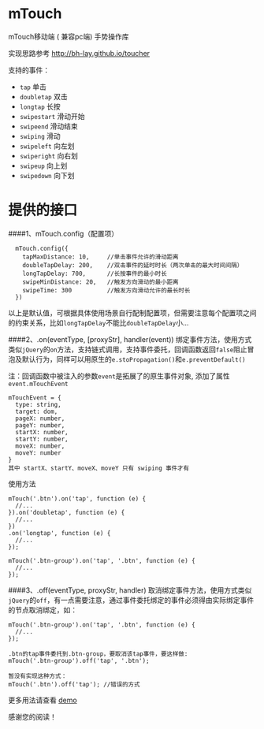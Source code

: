 # mTouch
mTouch移动端 ( 兼容pc端) 手势操作库

实现思路参考 http://bh-lay.github.io/toucher

支持的事件：
* `tap`  单击
* `doubletap` 双击
* `longtap`  长按
* `swipestart`  滑动开始
* `swipeend`  滑动结束
* `swiping` 滑动
* `swipeleft` 向左划
* `swiperight` 向右划
* `swipeup` 向上划
* `swipedown` 向下划

# 提供的接口
####1、mTouch.config（配置项）
```
  mTouch.config({
    tapMaxDistance: 10,		//单击事件允许的滑动距离
    doubleTapDelay: 200,	//双击事件的延时时长（两次单击的最大时间间隔）
    longTapDelay: 700,		//长按事件的最小时长
    swipeMinDistance: 20,	//触发方向滑动的最小距离
    swipeTime: 300			//触发方向滑动允许的最长时长
  })
```
以上是默认值，可根据具体使用场景自行配制配置项，但需要注意每个配置项之间的约束关系，比如`longTapDelay`不能比`doubleTapDelay`小...

####2、.on(eventType, [proxyStr], handler(event))
绑定事件方法，使用方式类似`jQuery`的`on`方法，支持链式调用，支持事件委托，回调函数返回`false`阻止冒泡及默认行为，同样可以用原生的`e.stoPropagation()`和`e.preventDefault()`

注：回调函数中被注入的参数`event`是拓展了的原生事件对象, 添加了属性`event.mTouchEvent`
```
mTouchEvent = {
  type: string,
  target: dom,
  pageX: number,
  pageY: number,
  startX: number,
  startY: number,
  moveX: number,
  moveY: number
}
其中 startX、startY、moveX、moveY 只有 swiping 事件才有
```

使用方法
```
mTouch('.btn').on('tap', function (e) {
  //...
}).on('doubletap', function (e) {
  //...
})
.on('longtap', function (e) {
  //...
});

mTouch('.btn-group').on('tap', '.btn', function (e) {
  //...
});
```

####3、.off(eventType, proxyStr, handler)
取消绑定事件方法，使用方式类似`jQuery`的`off`，有一点需要注意，通过事件委托绑定的事件必须得由实际绑定事件的节点取消绑定，如：
```
mTouch('.btn-group').on('tap', '.btn', function (e) {
  //...
});

.btn的tap事件委托到.btn-group，要取消该tap事件，要这样做:
mTouch('.btn-group').off('tap', '.btn');

暂没有实现这种方式：
mTouch('.btn').off('tap'); //错误的方式
```

更多用法请查看 [demo](https://github.com/DMQ/mTouch/blob/master/src/demo.html)

感谢您的阅读！
